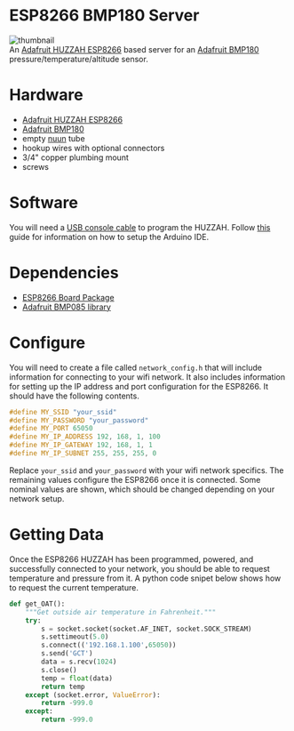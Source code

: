 # ESP8266 BMP180 Server
![thumbnail](http://caternuson.github.io/oat-thumb.jpg)<br/>
An [Adafruit HUZZAH ESP8266](https://www.adafruit.com/products/2471)
based server for an
[Adafruit BMP180](https://www.adafruit.com/product/1603)
pressure/temperature/altitude sensor.

# Hardware
* [Adafruit HUZZAH ESP8266](https://www.adafruit.com/products/2471)
* [Adafruit BMP180](https://www.adafruit.com/product/1603)
* empty [nuun](http://nuun.com/) tube
* hookup wires with optional connectors
* 3/4" copper plumbing mount
* screws

# Software
You will need a [USB console cable](https://www.adafruit.com/products/954)
to program the HUZZAH. Follow
[this](https://learn.adafruit.com/adafruit-huzzah-esp8266-breakout/using-arduino-ide)
guide for information on how to setup the Arduino IDE.

# Dependencies
* [ESP8266 Board Package](https://learn.adafruit.com/adafruit-huzzah-esp8266-breakout/using-arduino-ide#install-the-esp8266-board-package)
* [Adafruit BMP085 library](https://github.com/adafruit/Adafruit-BMP085-Library)

# Configure
You will need to create a file called ```network_config.h``` that will include
information for connecting to your wifi network. It also includes information
for setting up the IP address and port configuration for the ESP8266.
It should have the following contents.
```C++
#define MY_SSID "your_ssid"
#define MY_PASSWORD "your_password"
#define MY_PORT 65050
#define MY_IP_ADDRESS 192, 168, 1, 100
#define MY_IP_GATEWAY 192, 168, 1, 1
#define MY_IP_SUBNET 255, 255, 255, 0
```
Replace ```your_ssid``` and ```your_password``` with your wifi network
specifics. The remaining values configure the ESP8266 once it is connected.
Some nominal values are shown, which should be changed depending on your
network setup.

# Getting Data
Once the ESP8266 HUZZAH has been programmed, powered, and successfully
connected to your network, you should be able to request temperature
and pressure from it. A python code snipet below shows how to
request the current temperature.
```python
def get_OAT():
    """Get outside air temperature in Fahrenheit."""
    try:
        s = socket.socket(socket.AF_INET, socket.SOCK_STREAM)
        s.settimeout(5.0)
        s.connect(('192.168.1.100',65050))
        s.send('GCT')
        data = s.recv(1024)
        s.close()
        temp = float(data)
        return temp
    except (socket.error, ValueError):
        return -999.0
    except:
        return -999.0
```